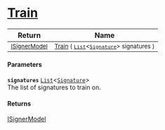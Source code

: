 # [Train](./WeightedClassifier-Train.md)



| Return | Name | 
| --- | --- | 
| <sub>[ISignerModel](./../../../Pipeline/ISignerModel.md)</sub> | <sub>[Train](./WeightedClassifier-Train.md) ( [`List`](https://docs.microsoft.com/en-us/dotnet/api/System.Collections.Generic.List-1)\<[`Signature`](./../../../Signature.md)> signatures )</sub> | 


#### Parameters
**`signatures`**  [`List`](https://docs.microsoft.com/en-us/dotnet/api/System.Collections.Generic.List-1)\<[`Signature`](./../../../Signature.md)><br>The list of signatures to train on.
#### Returns
[ISignerModel](./../../../Pipeline/ISignerModel.md)<br>
